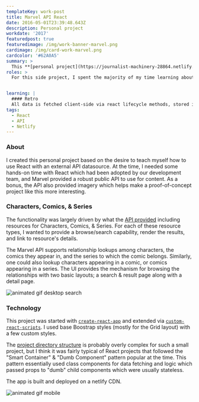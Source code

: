 ```yaml
---
templateKey: work-post
title: Marvel API React
date: 2016-05-01T23:39:48.643Z
description: Personal project 
workdate: '2017'
featuredpost: true
featuredimage: /img/work-banner-marvel.png
cardimage: /img/card-work-marvel.png
cardcolor: '#62A0A5'
summary: >
  This **[personal project](https://journalist-machinery-28864.netlify.app/)** was created to help teach myself the basics of working with React and client-side data fetching using a public API.  
roles: >
  For this side project, I spent the majority of my time learning about React and exploring Marvel's public API. The basic design is based on bootstrap with minimal customization.


learning: | 
  #### Retro
  All data is fetched client-side via react lifecycle methods, stored in local state, and passed down to rendering components. No tests exist, and there are probably too many bugs to count, but I did become (at least a little) familiar with React and had a little fun along the way.
tags:
  - React
  - API
  - Netlify
---
```

### About
I created this personal project based on the desire to teach myself how to use React with an external API datasource. At the time, I needed some hands-on time with React which had been adopted by our development team, and Marvel provided a robust public API to use for content. As a bonus, the API also provided imagery which helps make a proof-of-concept project like this more interesting.


### Characters, Comics, & Series
The functionality was largely driven by what the [API provided](https://developer.marvel.com/docs) including resources for Characters, Comics, & Series. For each of these resource types, I wanted to provide a browse/search capability, render the results, and link to resource's details.   

The Marvel API supports relationship lookups among characters, the comics they appear in, and the series to which the comic belongs. Similarly, one could also lookup characters appearing in a comic, or comics appearing in a series. The UI provides the mechanism for browsing the relationships with two basic layouts; a search & result page along with a detail page.

<div class="columns is-centered has-margin-top-32">
  <div class="column is-12 has-text-centered">
    <img class="img" srcset="/img/card-work-marvel-desktop.gif" alt="animated gif desktop search" />
  </div>
</div>

### Technology
This project was started with [`create-react-app`](https://github.com/facebook/create-react-app)
and extended via [`custom-react-scripts`](https://github.com/kitze/custom-react-scripts). I used base Boostrap styles (mostly for the Grid layout) with a few custom styles. 

The [project directory structure](https://github.com/nyan-matt/marvel-api-react) is probably overly complex for such a small project, but I think it was fairly typical of React projects that followed the "Smart Container" & "Dumb Component" pattern popular at the time.  This pattern essentially used class components for data fetching and logic which passed props to "dumb" child components which were usually stateless.   

The app is built and deployed on a netlify CDN.

<div class="columns is-centered has-margin-top-32">
  <div class="column is-12 has-text-centered">
    <img class="img" srcset="/img/card-work-marvel-mobile-2.gif" alt="animated gif mobile" />
  </div>
</div>

